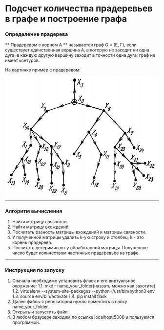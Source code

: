 # Подсчет количества прадеревьев в графе и построение графа #

### Определение прадерева ###
** Прадеревом с корнем A ** называется граф G = (E, Г), если существует единственная вершина А, в которую не заходит ни одна дуга; в каждую другую вершину заходит в точности одна дуга; граф не имеет контуров.

На картинке пример с прадеревом:

![Image alt](https://github.com/samvel63/recount_of_great_trees/raw/master/images/img1.jpg)

***

### Алгоритм вычисления ###

1. Найти матрицу связности.
2. Найти матрицу вхождений.
3. Посчитать разность матрицы вхождений и матрицы связности.
4. У полученной матрицы удалить k-ую строку и столбец, k - это корень прадерева.
5. Посчитать детериминант у обработанной матрицы.
Полученное число будет количеством частичных прадеревьев на графе.

***
### Инструкция по запуску ###

1. Сначала необходимо установить фласк и его виртуальное окружение:
 1.1. mkdir name_your_folder(назвать можно как захотите)
 1.2. virtualenv --system-site-packages --python=/usr/bin/python3 env
 1.3. source env/bin/activate
 1.4. pip install flask
2. Далее файлы с репозитория нужно поместить в папку name_your_folder.
3. Открыть и запустить файл.
4. В любом браузере заходим по ссылке localhost:5000 и пользуемся программой.